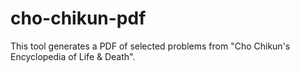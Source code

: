 # cho-chikun-pdf
This tool generates a PDF of selected problems from "Cho Chikun's Encyclopedia of Life &amp; Death".
